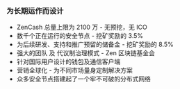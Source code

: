### 为长期运作而设计
- ZenCash 总量上限为 2100 万 - 无预挖，无 ICO
- 数千个正在运行的安全节点 - 挖矿奖励的 3.5%
- 为后续研发、支持和推广预留的储备金 -  挖矿奖励的 8.5%
- 强大的团队 及 代议制治理模式 - Zen 区块链基金会
- 针对国际用户设计的钱包及通信客户端
- 营销全球化 - 为不同市场量身定制解决方案
- 众多安全节点搭建起了一个牢不可破的分布式网络
